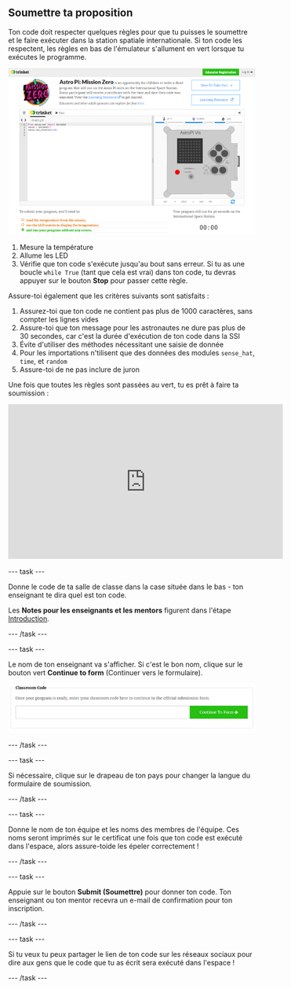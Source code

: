 ## Soumettre ta proposition

Ton code doit respecter quelques règles pour que tu puisses le soumettre et le faire exécuter dans la station spatiale internationale. Si ton code les respectent, les règles en bas de l'émulateur s'allument en vert lorsque tu exécutes le programme.

![Validation](images/validation.png)

1. Mesure la température
2. Allume les LED
3. Vérifie que ton code s'exécute jusqu'au bout sans erreur. Si tu as une boucle `while True` (tant que cela est vrai) dans ton code, tu devras appuyer sur le bouton **Stop** pour passer cette règle.

Assure-toi également que les critères suivants sont satisfaits :

1. Assurez-toi que ton code ne contient pas plus de 1000 caractères, sans compter les lignes vides
2. Assure-toi que ton message pour les astronautes ne dure pas plus de 30 secondes, car c'est la durée d'exécution de ton code dans la SSI
3. Évite d'utiliser des méthodes nécessitant une saisie de donnée
4. Pour les importations n'tilisent que des données des modules `sense_hat`, `time`, et `random`
5. Assure-toi de ne pas inclure de juron

Une fois que toutes les règles sont passées au vert, tu es prêt à faire ta soumission : 

<iframe width="560" height="315" src="https://www.youtube.com/embed/5sLlhf3FjdU?rel=0" frameborder="0" allowfullscreen mark="crwd-mark"></iframe> 

--- task ---

Donne le code de ta salle de classe dans la case située dans le bas - ton enseignant te dira quel est ton code.

Les **Notes pour les enseignants et les mentors** figurent dans l'étape [Introduction](https://projects.raspberrypi.org/fr-FR/projects/astro-pi-mission-zero/1).

--- /task ---

--- task ---

Le nom de ton enseignant va s'afficher. Si c'est le bon nom, clique sur le bouton vert **Continue to form** (Continuer vers le formulaire).

![Continuer vers le formulaire](images/continue-to-form.png)

--- /task ---

--- task ---

Si nécessaire, clique sur le drapeau de ton pays pour changer la langue du formulaire de soumission.

--- /task ---

--- task ---

Donne le nom de ton équipe et les noms des membres de l'équipe. Ces noms seront imprimés sur le certificat une fois que ton code est exécuté dans l'espace, alors assure-toide les épeler correctement !

--- /task ---

--- task ---

Appuie sur le bouton **Submit (Soumettre)** pour donner ton code. Ton enseignant ou ton mentor recevra un e-mail de confirmation pour ton inscription.

--- /task ---

--- task ---

Si tu veux tu peux partager le lien de ton code sur les réseaux sociaux pour dire aux gens que le code que tu as écrit sera exécuté dans l'espace !

--- /task ---